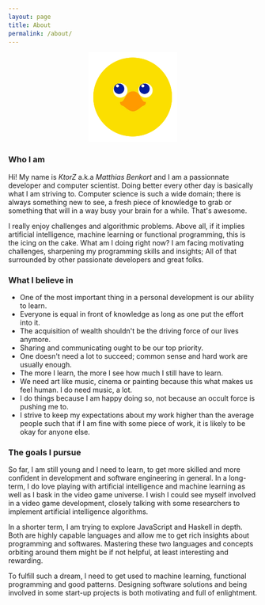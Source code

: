 ```yaml
---
layout: page
title: About
permalink: /about/
---
```


<p align="center">
    <img src="/img/ktorz.png" width="180" height="180"/>
</p>

### Who I am

Hi! My name is *KtorZ* a.k.a *Matthias Benkort* and I am a passionnate developer and computer
scientist. Doing better every other day is basically what I am striving to. Computer science is
such a wide domain; there is always something new to see, a fresh piece of knowledge to grab
or something that will in a way busy your brain for a while. That's awesome.

I really enjoy challenges and algorithmic problems. Above all, if it implies artificial
intelligence, machine learning or functional programming, this is the icing on the cake. What
am I doing right now? I am facing motivating challenges, sharpening my programming skills and
insights; All of that surrounded by other passionate developers and great folks. 

### What I believe in

- One of the most important thing in a personal development is our ability to learn.
- Everyone is equal in front of knowledge as long as one put the effort into it.
- The acquisition of wealth shouldn't be the driving force of our lives anymore.
- Sharing and communicating ought to be our top priority.
- One doesn't need a lot to succeed; common sense and hard work are usually enough.
- The more I learn, the more I see how much I still have to learn.
- We need art like music, cinema or painting because this what makes us feel human. I do need
  music, a lot.
- I do things because I am happy doing so, not because an occult force is pushing me to.
- I strive to keep my expectations about my work higher than the average people such that if I
  am fine with some piece of work, it is likely to be okay for anyone else.

### The goals I pursue

So far, I am still young and I need to learn, to get more skilled and more confident in
development and software engineering in general. In a long-term, I do love playing with
artificial intelligence and machine learning as well as I bask in the video game universe. I
wish I could see myself involved in a video game development, closely talking with some
researchers to implement artificial intelligence algorithms. 

In a shorter term, I am trying to explore JavaScript and Haskell in depth. Both are highly
capable languages and allow me to get rich insights about programming and softwares. Mastering
these two languages and concepts orbiting around them might be if not helpful, at least
interesting and rewarding.

To fulfill such a dream, I need to get used to machine learning, functional programming and
good patterns. Designing software solutions and being involved in some start-up
projects is both motivating and full of enlightment. 
